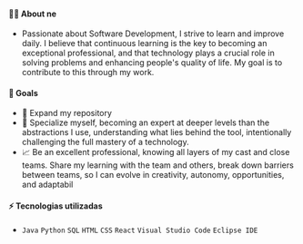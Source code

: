 #### 👩‍💻 About ne

- Passionate about Software Development, I strive to learn and improve daily. I believe that continuous learning is the key to becoming an exceptional professional, and that technology plays a crucial role in solving problems and enhancing people's quality of life. My goal is to contribute to this through my work.

#### 🎯 Goals 

- 📂 Expand my repository
- 🚀 Specialize myself, becoming an expert at deeper levels than the abstractions I use, understanding what lies behind the tool, intentionally challenging the full mastery of a technology.
- 📈 Be an excellent professional, knowing all layers of my cast and close teams. Share my learning with the team and others, break down barriers between teams, so I can evolve in creativity, autonomy, opportunities, and adaptabil

#### ⚡ Tecnologias utilizadas

- ``Java`` ``Python`` ``SQL`` ``HTML`` ``CSS`` ``React`` ``Visual Studio Code`` ``Eclipse IDE``
